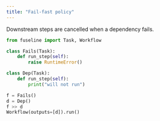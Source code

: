 ```yaml
---
title: "Fail-fast policy"
---
```


Downstream steps are cancelled when a dependency fails.

```python
from fuseline import Task, Workflow

class Fails(Task):
    def run_step(self):
        raise RuntimeError()

class Dep(Task):
    def run_step(self):
        print("will not run")

f = Fails()
d = Dep()
f >> d
Workflow(outputs=[d]).run()
```

